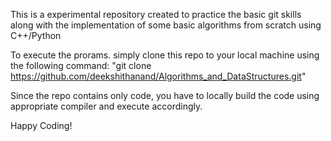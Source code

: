 This is a experimental repository created to practice the basic git skills along with the implementation of some
basic algorithms from scratch using C++/Python

To execute the prorams. simply clone this repo to your
local machine using the following command:
"git  clone  https://github.com/deekshithanand/Algorithms_and_DataStructures.git"

Since the repo contains only code, you have to locally build the code using appropriate compiler and execute 
accordingly.

Happy Coding!

